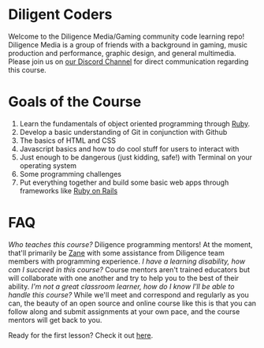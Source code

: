 # Diligent Coders
Welcome to the Diligence Media/Gaming community code learning repo! Diligence Media is a group of friends with a background in gaming, music production and performance, graphic design, and general multimedia. Please join us on [our Discord Channel](https://discord.gg/rRGukhvEYE) for direct communication regarding this course.

# Goals of the Course

1. Learn the fundamentals of object oriented programming through [Ruby](https://www.ruby-lang.org/en/).
2. Develop a basic understanding of Git in conjunction with Github
3. The basics of HTML and CSS
4. Javascript basics and how to do cool stuff for users to interact with
5. Just enough to be dangerous (just kidding, safe!) with Terminal on your operating system
6. Some programming challenges
7. Put everything together and build some basic web apps through frameworks like [Ruby on Rails](https://rubyonrails.org/)

# FAQ
_Who teaches this course?_
Diligence programming mentors! At the moment, that'll primarily be [Zane](https://github.com/ZASMan) with some assistance from Diligence team members with programming experience.
_I have a learning disability, how can I succeed in this course?_
Course mentors aren't trained educators but will collaborate with one another and try to help you to the best of their ability.
_I'm not a great classroom learner, how do I know I'll be able to handle this course?_
While we'll meet and correspond and regularly as you can, the beauty of an open source and online course like this is that you can follow along and submit assignments at your own pace, and the course mentors will get back to you.


Ready for the first lesson? Check it out [here](https://github.com/ZASMan/diligent_coders/blob/master/assignments/week_1.md).
